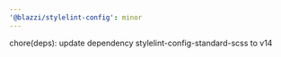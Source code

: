 ```yaml
---
'@blazzi/stylelint-config': minor
---
```


chore(deps): update dependency stylelint-config-standard-scss to v14
